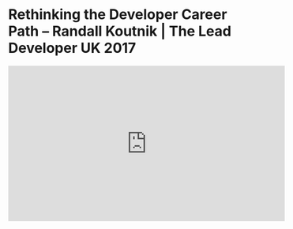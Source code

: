 # Rethinking the Developer Career Path – Randall Koutnik | The Lead Developer UK 2017

<center>
<iframe width="560" height="315" src="https://www.youtube.com/embed/yIPbE7BssOs" frameborder="0" allowfullscreen></iframe>
</center>
